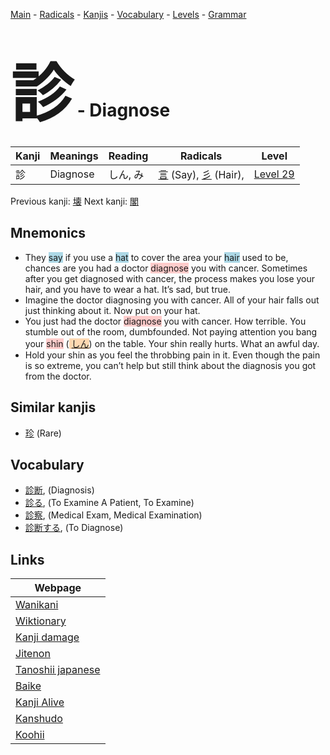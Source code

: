 <style> bigfont {font-size: 100px}</style>
[Main](../index.md) -
[Radicals](../radicals.md) -
[Kanjis](../kanjis.md) -
[Vocabulary](../vocabulary.md) -
[Levels](../levels.md) -
[Grammar](../grammar.md)
# <bigfont> 診</bigfont> - Diagnose 

| Kanji | Meanings | Reading | Radicals | Level |
| --- | --- | --- | --- | --- |
| 診 | Diagnose | しん, み | [言](../radicals/言.md) (Say), [彡](../radicals/彡.md) (Hair),  | [Level 29](../levels/wk_level29.md) |

Previous kanji: [壊](壊.md) Next kanji: [閣](閣.md) 

## Mnemonics
 * They <span style="background-color:#ADD8E6"> say</span> if you use a <span style="background-color:#ADD8E6"> hat</span> to cover the area your <span style="background-color:#ADD8E6"> hair</span> used to be, chances are you had a doctor <span style="background-color:#ffcccb"> diagnose</span> you with cancer. Sometimes after you get diagnosed with cancer, the process makes you lose your hair, and you have to wear a hat. It’s sad, but true.
* Imagine the doctor diagnosing you with cancer. All of your hair falls out just thinking about it. Now put on your hat.
* You just had the doctor <span style="background-color:#ffcccb"> diagnose</span> you with cancer. How terrible. You stumble out of the room, dumbfounded. Not paying attention you bang your <span style="background-color:#ffcccb"> shin</span> (<span style="background-color:#fed8b1"> [しん](https://jisho.org/search/しん)</span>) on the table. Your shin really hurts. What an awful day.
* Hold your shin as you feel the throbbing pain in it. Even though the pain is so extreme, you can’t help but still think about the diagnosis you got from the doctor.


## Similar kanjis
 * [珍](珍.md) (Rare)


## Vocabulary
 * [診断](../vocabulary/診.md), (Diagnosis)
* [診る](../vocabulary/診.md), (To Examine A Patient, To Examine)
* [診察](../vocabulary/診.md), (Medical Exam, Medical Examination)
* [診断する](../vocabulary/診.md), (To Diagnose)



## Links 

| Webpage |
| --- |
| [Wanikani          ](https://www.wanikani.com/kanji/診) |
| [Wiktionary        ](https://en.wiktionary.org/wiki/診) |
| [Kanji damage      ](http://www.kanjidamage.com/kanji/search?utf8=✓&q=診) |
| [Jitenon           ](https://jitenon.com/kanji/診) |
| [Tanoshii japanese ](https://www.tanoshiijapanese.com/dictionary/kanji.cfm?k=診) |
| [Baike             ](https://baike.baidu.com/item/診) |
| [Kanji Alive       ](https://app.kanjialive.com/診) |
| [Kanshudo          ](https://www.kanshudo.com/searchmn?q=診) |
| [Koohii            ](https://kanji.koohii.com/study/kanji/診) |
